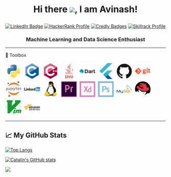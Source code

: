 # <p align=center> Hi there <img src="https://raw.githubusercontent.com/MartinHeinz/MartinHeinz/master/wave.gif" width="30px">, I am Avinash! </p>

<p align = center>
<a href="https://www.linkedin.com/in/avinash-m-571642119/"><img src="https://img.shields.io/badge/-LinkedIn-0077B5?style=flat-square&amp;labelColor=0077B5&amp;logo=LinkedIn&amp;link=https://www.linkedin.com/in/avinash-m-571642119/" alt="LinkedIn Badge"></a>
<a href="https://www.hackerrank.com/avinashmohan2001/"><img src="https://img.shields.io/badge/-HackerRank-00ea64?style=flat-square&amp;labelColor=081100&amp;logo=HackerRank&amp;link=https://www.hackerrank.com/avinashmohan2001/" alt="HackerRank Profile"></a>
<a href="https://www.credly.com/users/avinash-m.8dd3bd7e/"><img src="https://img.shields.io/badge/Credly-Badges-081100?style=flat-square&amp;labelColor=FF1694&amp;&amp;" alt="Credly Badges"></a> 
<a href="http://intern.skillrack.com/profile/253795/3c909fd904d46063134846fb49a7bdccd84a408c"><img src="https://img.shields.io/badge/Skillrack-Profile-blue?style=flat-square&amp;labelColor=orange&amp;&amp;" alt="Skillrack Profile"></a> 
</p>

### <p align=center> Machine Learning and Data Science Enthusiast </p>

---

🧰 Toolbox

<img src = "https://github.com/devicons/devicon/blob/master/icons/python/python-original.svg" width="50" height="50" style="margin: 3px 3px 1px 1px">  <img src = "https://github.com/devicons/devicon/blob/master/icons/c/c-original.svg" width="50" height="50" style="margin: 3px 3px 1px 1px">  <img src = "https://github.com/devicons/devicon/blob/master/icons/cplusplus/cplusplus-original.svg" width="50" height="50" style="margin: 3px 3px 1px 1px">  <img src = "https://github.com/devicons/devicon/blob/master/icons/java/java-plain-wordmark.svg" width="50" height="50" style="margin: 3px 3px 1px 1px">  <img src = "https://github.com/devicons/devicon/blob/master/icons/dart/dart-original-wordmark.svg" width="50" height="50" style="margin: 3px 3px 1px 1px">  <img src = "https://github.com/devicons/devicon/blob/master/icons/flutter/flutter-original.svg" width="50" height="50" style="margin: 3px 3px 1px 1px">  <img src = "https://github.com/devicons/devicon/blob/master/icons/github/github-original.svg" width="50" height="50" style="margin: 3px 3px 1px 1px">  <img src = "https://github.com/devicons/devicon/blob/master/icons/git/git-plain-wordmark.svg" width="50" height="50" style="margin: 3px 3px 1px 1px">  <img src = "https://github.com/devicons/devicon/blob/master/icons/jupyter/jupyter-original-wordmark.svg" width="50" height="50" style="margin: 3px 3px 1px 1px">  <img src = "https://github.com/devicons/devicon/blob/master/icons/linkedin/linkedin-original-wordmark.svg" width="50" height="50" style="margin: 3px 3px 1px 1px">  <img src = "https://github.com/devicons/devicon/blob/master/icons/linux/linux-original.svg" width="50" height="50" style="margin: 3px 3px 1px 1px">  <img src = "https://github.com/devicons/devicon/blob/master/icons/premierepro/premierepro-original.svg" width="50" height="50" style="margin: 3px 3px 1px 1px">  <img src = "https://github.com/devicons/devicon/blob/master/icons/xd/xd-line.svg" width="50" height="50" style="margin: 3px 3px 1px 1px">  <img src = "https://github.com/devicons/devicon/blob/master/icons/photoshop/photoshop-line.svg" width="50" height="50" style="margin: 3px 3px 1px 1px">  <img src = "https://github.com/devicons/devicon/blob/master/icons/mysql/mysql-original-wordmark.svg" width="50" height="50" style="margin: 3px 3px 1px 1px">  <img src = "https://github.com/devicons/devicon/blob/master/icons/redhat/redhat-original.svg" width="50" height="50" style="margin: 3px 3px 1px 1px">  <img src = "https://github.com/devicons/devicon/blob/master/icons/vim/vim-plain.svg" width="50" height="50" style="margin: 3px 3px 1px 1px">  <img src = "https://github.com/devicons/devicon/blob/master/icons/amazonwebservices/amazonwebservices-original-wordmark.svg" width="50" height="50" style="margin: 3px 3px 1px 1px">

---

## &#x1f4c8; My GitHub Stats

[![Top Langs](https://github-readme-stats.vercel.app/api/top-langs/?username=avinash3699&hide=jupyter%20notebook&theme=radical)](https://github.com/anuraghazra/github-readme-stats)

[![Catalin's GitHub stats](https://github-readme-stats.vercel.app/api?username=avinash3699&theme=radical)](https://github.com/anuraghazra/github-readme-stats)

![](https://komarev.com/ghpvc/?username=avinash3699&color=green&label=Profile+Views)
<!--
**avinash3699/avinash3699** is a ✨ _special_ ✨ repository because its `README.md` (this file) appears on your GitHub profile.

Here are some ideas to get you started:

- 🔭 I’m currently working on ...
- 🌱 I’m currently learning ...
- 👯 I’m looking to collaborate on ...
- 🤔 I’m looking for help with ...
- 💬 Ask me about ...
- 📫 How to reach me: ...
- 😄 Pronouns: ...
- ⚡ Fun fact: ...
-->
